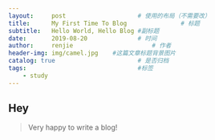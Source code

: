 ```yaml
---
layout:     post                    # 使用的布局（不需要改）
title:      My First Time To Blog               # 标题 
subtitle:   Hello World, Hello Blog #副标题
date:       2019-08-20              # 时间
author:     renjie                      # 作者
header-img: img/camel.jpg    #这篇文章标题背景图片
catalog: true                       # 是否归档
tags:                               #标签
    - study
---
```


## Hey
>Very happy to write a blog!
